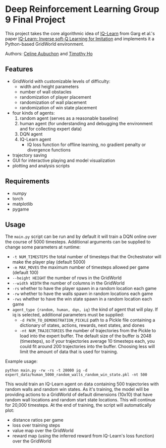 # Deep Reinforcement Learning Group 9 Final Project
This project takes the core algorithmic idea of [IQ-Learn](https://div99.github.io/IQ-Learn) from Garg et al.'s paper [IQ-Learn: Inverse soft-Q Learning for Imitation](https://arxiv.org/abs/2106.12142) and implements it a Python-based GridWorld environment.

Authors: [Celine Aubuchon](https://github.com/celine-aubuchon) and [Timothy Ho](https://github.com/syntactic) 
## Features
 - GridWorld with customizable levels of difficulty:
    * width and height parameters
    * number of wall obstacles
    * randomization of player placement
    * randomization of wall placement
    * randomization of win state placement
 - four kinds of agents:
    1. random agent (serves as a reasonable baseline)
    2. human agent (for understanding and debugging the environment and for collecting expert data)
    3. DQN agent
    4. IQ-Learn agent
        - IQ loss function for offline learning, no gradient penalty or divergence functions
- trajectory saving 
- GUI for interactive playing and model visualization
- plotting and analysis scripts

## Requirements
- numpy
- torch
- matplotlib
- pygame
## Usage

The `main.py` script can be run and by default it will train a DQN online over the course of 5000 timesteps. Additional arguments can be supplied to change some parameters at runtime:
 - `-t NUM_TIMESTEPS` the total number of timesteps that the Orchestrator will make the player play (default 5000)
 - `-m MAX_MOVES` the maximum number of timesteps allowed per game (default 100)
 - `--height HEIGHT` the number of rows in the GridWorld
 - `--width WIDTH` the number of columns in the GridWorld
 - `-rs` whether to have the player spawn in a random location each game
 - `-rw` whether to have the walls spawn in random locations each game
 - `-rws` whether to have the win state spawn in a random location each game
 - `agent_type {random, human, dqn, iq}` the kind of agent that will play. If iq is selected, additional parameters must be supplied:
    - `-d PATH_TO_DEMONSTRATION_PICKLE` path to a Pickle file containing a dictionary of states, actions, rewards, next states, and dones
    - `-nt NUM_TRAJECTORIES` the number of trajectories from the Pickle to load into the expert buffer. The default size of the buffer is 2048 (timesteps), so if your trajectories average 10 timesteps each, you could fit around 200 trajectories into the buffer. Choosing less will limit the amount of data that is used for training.

Example usage:

`python main.py -rw -rs -t 20000 iq -d expert_data/human_5000_random_walls_random_win_state.pkl -nt 500`

This would train an IQ-Learn agent on data containing 500 trajectories with random walls and random win states. As it's training, the model will be providing actions to a GridWorld of default dimensions (10x10) that have random wall locations and random start state locations. This will continue for 20,000 timesteps. At the end of training, the script will automatically plot:
- distance ratios per game
- loss over training steps
- value map over the GridWorld
- reward map (using the inferred reward from IQ-Learn's loss function) over the GridWorld

